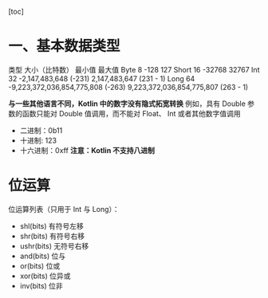 [toc]

# 一、基本数据类型

类型	大小（比特数）	最小值	         最大值
Byte	8	           -128	               127
Short	16	           -32768	          32767
Int    	32	          -2,147,483,648 (-231)	      2,147,483,647 (231 - 1)
Long	64	-9,223,372,036,854,775,808 (-263)	   9,223,372,036,854,775,807 (263 - 1)

**与一些其他语言不同，Kotlin 中的数字没有隐式拓宽转换**
例如，具有 Double 参数的函数只能对 Double 值调用，而不能对 Float、 Int 或者其他数字值调用


- 二进制：0b11
- 十进制: 123
- 十六进制：0xff
**注意：Kotlin 不支持八进制**

# 位运算

位运算列表（只用于 Int 与 Long）：

- shl(bits)    有符号左移
- shr(bits)    有符号右移
- ushr(bits)   无符号右移
- and(bits)    位与
- or(bits)     位或
- xor(bits)    位异或
- inv(bits)    位非

